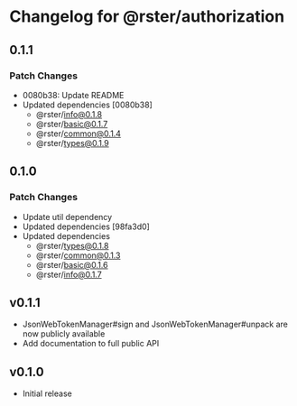 # Changelog for @rster/authorization

## 0.1.1

### Patch Changes

- 0080b38: Update README
- Updated dependencies [0080b38]
  - @rster/info@0.1.8
  - @rster/basic@0.1.7
  - @rster/common@0.1.4
  - @rster/types@0.1.9

## 0.1.0

### Patch Changes

- Update util dependency
- Updated dependencies [98fa3d0]
- Updated dependencies
  - @rster/types@0.1.8
  - @rster/common@0.1.3
  - @rster/basic@0.1.6
  - @rster/info@0.1.7

## v0.1.1

- JsonWebTokenManager#sign and JsonWebTokenManager#unpack are now publicly available
- Add documentation to full public API

## v0.1.0

- Initial release
